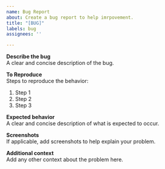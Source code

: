 ```yaml
---
name: Bug Report
about: Create a bug report to help imrpovement.
title: "[BUG]"
labels: bug
assignees: ''

---
```


**Describe the bug**<br>
A clear and concise description of the bug.


**To Reproduce**<br>
Steps to reproduce the behavior:
1. Step 1
2. Step 2
3. Step 3


**Expected behavior**<br>
A clear and concise description of what is expected to occur.


**Screenshots**<br>
If applicable, add screenshots to help explain your problem.


**Additional context**<br>
Add any other context about the problem here.
